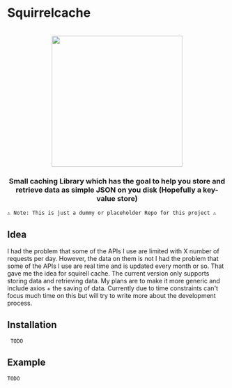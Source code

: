# Squirrelcache


<p align="center">
    <br>
    <img src="https://p47.f4.n0.cdn.getcloudapp.com/items/Qwu0lkx4/SquirrelCacheLogo.png?source=viewer&v=ad49a8f3e1ab7c27802b621196e58737" width="300"/>
    <br>
<p>
<p align="center">

</p>

<h3 align="center">
<p>Small caching Library which has the goal to help you store and retrieve data as simple JSON on you disk (Hopefully a key-value store) </p>
</h3>

```⚠️ Note: This is just a dummy or placeholder Repo for this project ⚠️```

## Idea

I had the problem that some of the APIs I use are limited with X number of requests per day. However, the data on them is not 
I had the problem that some of the APIs I use are real time and is updated every month or so. That gave me the idea for squirell cache. The current version only supports storing data and retrieving data. My plans are to make it more generic and include axios + the saving of data. Currently due to time constraints can't focus much time on this but will try to write more about the development process.


## Installation

```
 TODO 
```

## Example

```
TODO
```
